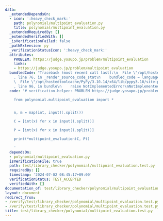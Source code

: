 ```yaml
---
data:
  _extendedDependsOn:
  - icon: ':heavy_check_mark:'
    path: polynomial/multipoint_evaluation.py
    title: polynomial/multipoint_evaluation.py
  _extendedRequiredBy: []
  _extendedVerifiedWith: []
  _isVerificationFailed: false
  _pathExtension: py
  _verificationStatusIcon: ':heavy_check_mark:'
  attributes:
    PROBLEM: https://judge.yosupo.jp/problem/multipoint_evaluation
    links:
    - https://judge.yosupo.jp/problem/multipoint_evaluation
  bundledCode: "Traceback (most recent call last):\n  File \"/opt/hostedtoolcache/PyPy/3.10.14/x64/lib/pypy3.10/site-packages/onlinejudge_verify/documentation/build.py\"\
    , line 76, in _render_source_code_stat\n    bundled_code = language.bundle(\n\
    \  File \"/opt/hostedtoolcache/PyPy/3.10.14/x64/lib/pypy3.10/site-packages/onlinejudge_verify/languages/python.py\"\
    , line 96, in bundle\n    raise NotImplementedError\nNotImplementedError\n"
  code: '# verification-helper: PROBLEM https://judge.yosupo.jp/problem/multipoint_evaluation

    from polynomial.multipoint_evaluation import *


    n, m = map(int, input().split())

    C = [int(x) for x in input().split()]

    P = [int(x) for x in input().split()]

    print(*multipoint_evaluation(C, P))

    '
  dependsOn:
  - polynomial/multipoint_evaluation.py
  isVerificationFile: true
  path: test/library_checker/polynomial/multipoint_evaluation.test.py
  requiredBy: []
  timestamp: '2024-07-02 08:45:17+09:00'
  verificationStatus: TEST_ACCEPTED
  verifiedWith: []
documentation_of: test/library_checker/polynomial/multipoint_evaluation.test.py
layout: document
redirect_from:
- /verify/test/library_checker/polynomial/multipoint_evaluation.test.py
- /verify/test/library_checker/polynomial/multipoint_evaluation.test.py.html
title: test/library_checker/polynomial/multipoint_evaluation.test.py
---
```

